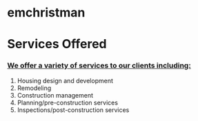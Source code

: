 # emchristman
<html>
<head>
</head>
  <body>
    <h1>Services Offered</h1>
    <h3><span style="text-decoration: underline;">We offer a variety of services to our clients including:</span></h3>
  <ol>
    <li>Housing design and development</li>
    <li>Remodeling</li>
    <li>Construction management</li>
    <li>Planning/pre-construction services</li>
    <li>Inspections/post-construction services</li>
  </ol> 
</body>
</html>
